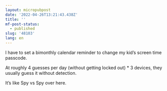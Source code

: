 ```yaml
---
layout: micropubpost
date: '2022-04-26T13:21:43.438Z'
title: ''
mf-post-status:
  - published
slug: '48103'
lang: en
---
```

 I have to set a bimonthly calendar reminder to change my kid’s screen time passcode. 

At roughly 4 guesses per day (without getting locked out) * 3 devices, they usually guess it without detection. 

It’s like Spy vs Spy over here. 
